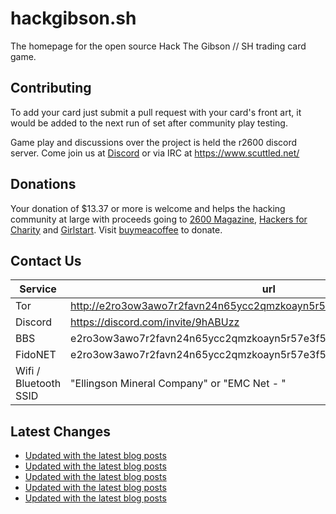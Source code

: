 # hackgibson.sh
The homepage for the open source Hack The Gibson // SH trading card game.


## Contributing

To add your card just submit a pull request with your card's front art, it would be added to the next run of set after community play testing.

Game play and discussions over the project is held the r2600 discord server. Come join us at [Discord](https://discord.com/invite/9hABUzz) or via IRC at https://www.scuttled.net/


## Donations

Your donation of $13.37 or more is welcome and helps the hacking community at large with proceeds going to [2600 Magazine](https://2600.com/), [Hackers for Charity](https://hackersforcharity.org) and [Girlstart](https://girlstart.org).  Visit [buymeacoffee](https://www.buymeacoffee.com/hackgibson.sh) to donate.


## Contact Us

Service | url
-|-
Tor | http://e2ro3ow3awo7r2favn24n65ycc2qmzkoayn5r57e3f56nvjwdcgg32ad.onion
Discord | https://discord.com/invite/9hABUzz
BBS | e2ro3ow3awo7r2favn24n65ycc2qmzkoayn5r57e3f56nvjwdcgg32ad.onion:23
FidoNET | e2ro3ow3awo7r2favn24n65ycc2qmzkoayn5r57e3f56nvjwdcgg32ad.onion:24554
Wifi / Bluetooth SSID | "Ellingson Mineral Company" or "EMC Net - <fidonet address>"

## Latest Changes
<!-- BLOG-POST-LIST:START -->
- [Updated with the latest blog posts](https://github.com/DFW2600/hackgibson.sh/commit/ccb53928222244b2be3c959d43901d7c682b4113)
- [Updated with the latest blog posts](https://github.com/DFW2600/hackgibson.sh/commit/0429c21ee3b2efd6d4504a76acf03c645f0e73dc)
- [Updated with the latest blog posts](https://github.com/DFW2600/hackgibson.sh/commit/6376df7dfb4c89a8040db3ac4ae1851422ef10b5)
- [Updated with the latest blog posts](https://github.com/DFW2600/hackgibson.sh/commit/2c52e7b066c869e1840b609e4450783b2355f20a)
- [Updated with the latest blog posts](https://github.com/DFW2600/hackgibson.sh/commit/38d88a0eba24593f8f78608c6744a108d6cdd568)
<!-- BLOG-POST-LIST:END -->

